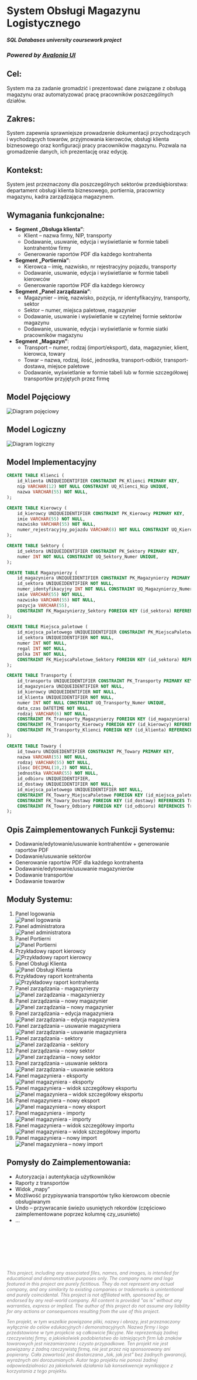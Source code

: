 # System Obsługi Magazynu Logistycznego

#### *SQL Databases university coursework project*
### *Powered by [Avalonia UI](https://github.com/AvaloniaUI/Avalonia)*

## Cel:
System ma za zadanie gromadzić i prezentować dane związane z obsługą magazynu oraz automatyzować pracę pracowników poszczególnych działów.

## Zakres:
System zapewnia sprawniejsze prowadzenie dokumentacji przychodzących i wychodzących towarów, przyjmowania kierowców, obsługi klienta biznesowego oraz konfiguracji pracy pracowników magazynu. Pozwala na gromadzenie danych, ich prezentację oraz edycję.

## Kontekst:
System jest przeznaczony dla poszczególnych sektorów przedsiębiorstwa: departament obsługi klienta biznesowego, portiernia, pracownicy magazynu, kadra zarządzająca magazynem.

## Wymagania funkcjonalne:
- **Segment „Obsługa klienta”**:
  - Klient – nazwa firmy, NIP, transporty
  - Dodawanie, usuwanie, edycja i wyświetlanie w formie tabeli kontrahentów firmy
  - Generowanie raportów PDF dla każdego kontrahenta
- **Segment „Portiernia”**:
  - Kierowca – imię, nazwisko, nr rejestracyjny pojazdu, transporty
  - Dodawanie, usuwanie, edycja i wyświetlanie w formie tabeli kierowców
  - Generowanie raportów PDF dla każdego kierowcy
- **Segment „Panel zarządzania”**:
  - Magazynier – imię, nazwisko, pozycja, nr identyfikacyjny, transporty, sektor
  - Sektor – numer, miejsca paletowe, magazynier
  - Dodawanie, usuwanie i wyświetlanie w czytelnej formie sektorów magazynu
  - Dodawanie, usuwanie, edycja i wyświetlanie w formie siatki pracowników magazynu
- **Segment „Magazyn”**:
  - Transport – numer, rodzaj (import/eksport), data, magazynier, klient, kierowca, towary
  - Towar – nazwa, rodzaj, ilość, jednostka, transport-odbiór, transport-dostawa, miejsce paletowe
  - Dodawanie, wyświetlanie w formie tabeli lub w formie szczegółowej transportów przyjętych przez firmę

## Model Pojęciowy

![Diagram pojęciowy](./docs/pojeciowy.png)

## Model Logiczny

![Diagram logiczny](./docs/logiczny.png)

## Model Implementacyjny

```sql
CREATE TABLE Klienci (
    id_klienta UNIQUEIDENTIFIER CONSTRAINT PK_Klienci PRIMARY KEY,
    nip VARCHAR(12) NOT NULL CONSTRAINT UQ_Klienci_Nip UNIQUE,
    nazwa VARCHAR(55) NOT NULL,
);

CREATE TABLE Kierowcy (
    id_kierowcy UNIQUEIDENTIFIER CONSTRAINT PK_Kierowcy PRIMARY KEY,
    imie VARCHAR(55) NOT NULL,
    nazwisko VARCHAR(55) NOT NULL,
    numer_rejestracyjny_pojazdu VARCHAR(8) NOT NULL CONSTRAINT UQ_Kierowcy_NumerRejestracyjny UNIQUE,
);

CREATE TABLE Sektory (
    id_sektora UNIQUEIDENTIFIER CONSTRAINT PK_Sektory PRIMARY KEY,
    numer INT NOT NULL CONSTRAINT UQ_Sektory_Numer UNIQUE,
);

CREATE TABLE Magazynierzy (
    id_magazyniera UNIQUEIDENTIFIER CONSTRAINT PK_Magazynierzy PRIMARY KEY,
    id_sektora UNIQUEIDENTIFIER NOT NULL,
    numer_identyfikacyjny INT NOT NULL CONSTRAINT UQ_Magazynierzy_NumerIdentyfikacyjny UNIQUE,
    imie VARCHAR(55) NOT NULL,
    nazwisko VARCHAR(55) NOT NULL,
    pozycja VARCHAR(55),
    CONSTRAINT FK_Magazynierzy_Sektory FOREIGN KEY (id_sektora) REFERENCES Sektory(id_sektora)
);

CREATE TABLE Miejsca_paletowe (
    id_miejsca_paletowego UNIQUEIDENTIFIER CONSTRAINT PK_MiejscaPaletowe PRIMARY KEY,
    id_sektora UNIQUEIDENTIFIER NOT NULL,
    numer INT NOT NULL,
    regal INT NOT NULL,
    polka INT NOT NULL,
    CONSTRAINT FK_MiejscaPaletowe_Sektory FOREIGN KEY (id_sektora) REFERENCES Sektory(id_sektora)
);

CREATE TABLE Transporty (
    id_transportu UNIQUEIDENTIFIER CONSTRAINT PK_Transporty PRIMARY KEY,
    id_magazyniera UNIQUEIDENTIFIER NOT NULL,
    id_kierowcy UNIQUEIDENTIFIER NOT NULL,
    id_klienta UNIQUEIDENTIFIER NOT NULL,
    numer INT NOT NULL CONSTRAINT UQ_Transporty_Numer UNIQUE,
    data_czas DATETIME NOT NULL,
    rodzaj VARCHAR(6) NOT NULL,
    CONSTRAINT FK_Transporty_Magazynierzy FOREIGN KEY (id_magazyniera) REFERENCES Magazynierzy(id_magazyniera),
    CONSTRAINT FK_Transporty_Kierowcy FOREIGN KEY (id_kierowcy) REFERENCES Kierowcy(id_kierowcy),
    CONSTRAINT FK_Transporty_Klienci FOREIGN KEY (id_klienta) REFERENCES Klienci(id_klienta)
);

CREATE TABLE Towary (
    id_towaru UNIQUEIDENTIFIER CONSTRAINT PK_Towary PRIMARY KEY,
    nazwa VARCHAR(55) NOT NULL,
    rodzaj VARCHAR(55) NOT NULL,
    ilosc DECIMAL(10,2) NOT NULL,
    jednostka VARCHAR(55) NOT NULL,
    id_odbioru UNIQUEIDENTIFIER,
    id_dostawy UNIQUEIDENTIFIER NOT NULL,
    id_miejsca_paletowego UNIQUEIDENTIFIER NOT NULL,
    CONSTRAINT FK_Towary_MiejscaPaletowe FOREIGN KEY (id_miejsca_paletowego) REFERENCES Miejsca_paletowe(id_miejsca_paletowego),
    CONSTRAINT FK_Towary_Dostawy FOREIGN KEY (id_dostawy) REFERENCES Transporty(id_transportu),
    CONSTRAINT FK_Towary_Odbiory FOREIGN KEY (id_odbioru) REFERENCES Transporty(id_transportu)
);
```

## Opis Zaimplementowanych Funkcji Systemu:
  - Dodawanie/edytowanie/usuwanie kontrahentów + generowanie raportów PDF
  - Dodawanie/usuwanie sektorów
  - Generowanie raportów PDF dla każdego kontrahenta
  - Dodawanie/edytowanie/usuwanie magazynierów
  - Dodawanie transportów
  - Dodawanie towarów

## Moduły Systemu:
  1. Panel logowania <br/>
  ![Panel logowania](./docs/1.png)
  2. Panel administratora <br/>
  ![Panel administratora](./docs/2.png)
  3. Panel Portierni <br/>
  ![Panel Portierni](./docs/3.png)
  4. Przykładowy raport kierowcy <br/>
  ![Przykładowy raport kierowcy](./docs/4.png)
  5. Panel Obsługi Klienta <br/>
  ![Panel Obsługi Klienta](./docs/5.png)
  6. Przykładowy raport kontrahenta <br/>
  ![Przykładowy raport kontrahenta](./docs/6.png)
  7. Panel zarządzania - magazynierzy <br/>
  ![Panel zarządzania - magazynierzy](./docs/7.png)
  8. Panel zarządzania – nowy magazynier <br/>
  ![Panel zarządzania – nowy magazynier](./docs/8.png)
  9. Panel zarządzania – edycja magazyniera <br/>
  ![Panel zarządzania – edycja magazyniera](./docs/9.png)
  10. Panel zarządzania – usuwanie magazyniera <br/>
  ![Panel zarządzania – usuwanie magazyniera](./docs/10.png)
  11. Panel zarządzania - sektory <br/>
  ![Panel zarządzania - sektory](./docs/11.png)
  12. Panel zarządzania – nowy sektor <br/>
  ![Panel zarządzania – nowy sektor](./docs/12.png)
  13. Panel zarządzania – usuwanie sektora
  ![Panel zarządzania – usuwanie sektora](./docs/13.png)
  14. Panel magazyniera - eksporty <br/>
  ![Panel magazyniera - eksporty](./docs/14.png)
  15. Panel magazyniera – widok szczegółowy eksportu  <br/>
  ![Panel magazyniera – widok szczegółowy eksportu](./docs/15.png)
  16. Panel magazyniera – nowy eksport <br/>
  ![Panel magazyniera – nowy eksport](./docs/16.png)
  17. Panel magazyniera - importy <br/>
  ![Panel magazyniera - importy](./docs/17.png)
  18. Panel magazyniera – widok szczegółowy importu <br/>
  ![Panel magazyniera – widok szczegółowy importu](./docs/18.png)
  19. Panel magazyniera – nowy import <br/>
  ![Panel magazyniera – nowy import](./docs/19.png)

## Pomysły do Zaimplementowania:
  - Autoryzacja i autentykacja użytkowników
  - Raporty z transportów
  - Widok „mapy”
  - Możliwość przypisywania transportów tylko kierowcom obecnie obsługiwanym
  - Undo – przywracanie świeżo usuniętych rekordów (częściowo zaimplementowane poprzez kolumnę czy_usunieto)
  - ...

<br/>
<br/>
<br/>
<br/>
<br/>
<br/>

<footer>
    <p style="color: grey; font-size: 0.9em; font-style: italic">
        This project, including any associated files, names, and images, is intended for educational and demonstrative purposes only. The company name and logo featured in this project are purely fictitious. They do not represent any actual company, and any similarity to existing companies or trademarks is unintentional and purely coincidental.
        This project is not affiliated with, sponsored by, or endorsed by any real-world company. All content is provided "as is" without any warranties, express or implied. The author of this project do not assume any liability for any actions or consequences resulting from the use of this project.
    </p>
</footer>
<footer>
    <p style="color: grey; font-size: 0.9em; font-style: italic">
      Ten projekt, w tym wszelkie powiązane pliki, nazwy i obrazy, jest przeznaczony wyłącznie do celów edukacyjnych i demonstracyjnych. Nazwa firmy i logo przedstawione w tym projekcie są całkowicie fikcyjne. Nie reprezentują żadnej rzeczywistej firmy, a jakiekolwiek podobieństwo do istniejących firm lub znaków towarowych jest niezamierzone i czysto przypadkowe.
      Ten projekt nie jest powiązany z żadną rzeczywistą firmą, nie jest przez nią sponsorowany ani popierany. Cała zawartość jest dostarczana „tak, jak jest” bez żadnych gwarancji, wyraźnych ani dorozumianych. Autor tego projektu nie ponosi żadnej odpowiedzialności za jakiekolwiek działania lub konsekwencje wynikające z korzystania z tego projektu.
    </p>
</footer>